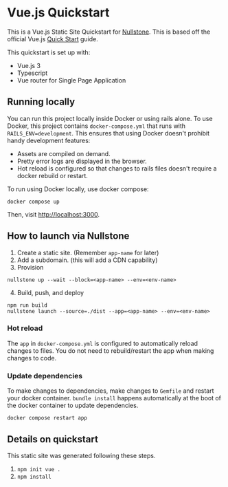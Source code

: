 # Vue.js Quickstart

This is a Vue.js Static Site Quickstart for [Nullstone](https://nullstone.io).
This is based off the official Vue.js [Quick Start](https://vuejs.org/guide/quick-start.html) guide.

This quickstart is set up with:
- Vue.js 3
- Typescript
- Vue router for Single Page Application

## Running locally

You can run this project locally inside Docker or using rails alone.
To use Docker, this project contains `docker-compose.yml` that runs with `RAILS_ENV=development`.
This ensures that using Docker doesn't prohibit handy development features:
- Assets are compiled on demand.
- Pretty error logs are displayed in the browser.
- Hot reload is configured so that changes to rails files doesn't require a docker rebuild or restart.

To run using Docker locally, use docker compose:
```shell
docker compose up
```

Then, visit [http://localhost:3000](http://localhost:3000).

## How to launch via Nullstone

1. Create a static site. (Remember `app-name` for later)
2. Add a subdomain. (this will add a CDN capability)
3. Provision
  ```shell
  nullstone up --wait --block=<app-name> --env=<env-name>
  ```
4. Build, push, and deploy
  ```shell
  npm run build
  nullstone launch --source=./dist --app=<app-name> --env=<env-name>
  ```

### Hot reload

The `app` in `docker-compose.yml` is configured to automatically reload changes to files.
You do not need to rebuild/restart the app when making changes to code.

### Update dependencies

To make changes to dependencies, make changes to `Gemfile` and restart your docker container.
`bundle install` happens automatically at the boot of the docker container to update dependencies.

```shell
docker compose restart app
```

## Details on quickstart

This static site was generated following these steps.
1. `npm init vue .`
2. `npm install`
